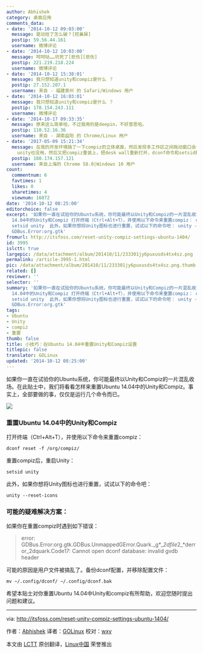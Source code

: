```yaml
---
author: Abhishek
category: 桌面应用
comments_data:
- date: '2014-10-12 09:03:00'
  message: 驱动挂了怎么破？[挖鼻屎]
  postip: 59.56.44.161
  username: 微博评论
- date: '2014-10-12 10:03:00'
  message: 呵呵哒……坑死了[悲伤][悲伤]
  postip: 221.219.218.224
  username: 微博评论
- date: '2014-10-12 15:38:01'
  message: 我只想知道unity和compiz是什么 ？
  postip: 27.152.207.1
  username: 来自 - 福建泉州 的 Safari/Windows 用户
- date: '2014-10-12 16:03:01'
  message: 我只想知道unity和compiz是什么 ？
  postip: 178.154.243.111
  username: 微博评论
- date: '2014-10-17 09:33:35'
  message: 原来这么简单哈，不过我用的是deepin，不好意思哈。
  postip: 110.52.16.36
  username: 来自 - 湖南益阳 的 Chrome/Linux 用户
- date: '2017-05-09 15:21:34'
  message: 在我的开发环境搞了一下compiz的立体桌面，然后发现多工作区之间拖动窗口会卡住，unity任务栏会变灰无法点击，快捷键也错乱了，赶紧卸载compiz，重启系统，还是不行，用dconf命令无效还报错，setsid
    unity也没用，然后又把compiz重装上，把desk wall重新打开，dconf命令和setsid都试了还是不行，正在蛋疼，看到最后改.config/dconf名，试了一下，咦，貌似好了。。。。用的好好的，真不能手贱啊
  postip: 180.174.157.121
  username: 来自上海的 Chrome 58.0|Windows 10 用户
count:
  commentnum: 6
  favtimes: 1
  likes: 0
  sharetimes: 4
  viewnum: 16072
date: '2014-10-12 08:25:00'
editorchoice: false
excerpt: '如果你一直在试验你的Ubuntu系统，你可能最终以Unity和Compiz的一片混乱收场。在此贴士中，我们将看看怎样来重置Ubuntu 14.04中的Unity和Compiz。事实上，全部要做的事，仅仅是运行几个命令而已。  重置Ubuntu
  14.04中的Unity和Compiz 打开终端（Ctrl+Alt+T），并使用以下命令来重置compiz： dconf reset -f /org/compiz/  重置compiz后，重启Unity：
  setsid unity  此外，如果你想将Unity图标也进行重置，试试以下的命令吧： unity --reset-icons  可能的疑难解决方案： 如果你在重置compiz时遇到如下错误：  error:
  GDBus.Error:org.gtk'
fromurl: http://itsfoss.com/reset-unity-compiz-settings-ubuntu-1404/
id: 3995
islctt: true
largepic: /data/attachment/album/201410/11/233301jy6puxusds4tx4sz.png
permalink: /article-3995-1.html
pic: /data/attachment/album/201410/11/233301jy6puxusds4tx4sz.png.thumb.jpg
related: []
reviewer: ''
selector: ''
summary: '如果你一直在试验你的Ubuntu系统，你可能最终以Unity和Compiz的一片混乱收场。在此贴士中，我们将看看怎样来重置Ubuntu 14.04中的Unity和Compiz。事实上，全部要做的事，仅仅是运行几个命令而已。  重置Ubuntu
  14.04中的Unity和Compiz 打开终端（Ctrl+Alt+T），并使用以下命令来重置compiz： dconf reset -f /org/compiz/  重置compiz后，重启Unity：
  setsid unity  此外，如果你想将Unity图标也进行重置，试试以下的命令吧： unity --reset-icons  可能的疑难解决方案： 如果你在重置compiz时遇到如下错误：  error:
  GDBus.Error:org.gtk'
tags:
- Ubuntu
- Unity
- compiz
- 重置
thumb: false
title: 小技巧：在Ubuntu 14.04中重置Unity和Compiz设置
titlepic: false
translator: GOLinux
updated: '2014-10-12 08:25:00'
---
```


如果你一直在试验你的Ubuntu系统，你可能最终以Unity和Compiz的一片混乱收场。在此贴士中，我们将看看怎样来重置Ubuntu 14.04中的Unity和Compiz。事实上，全部要做的事，仅仅是运行几个命令而已。


![](/data/attachment/album/201410/11/233301jy6puxusds4tx4sz.png)


### 重置Ubuntu 14.04中的Unity和Compiz


打开终端（Ctrl+Alt+T），并使用以下命令来重置compiz：



```
dconf reset -f /org/compiz/

```

重置compiz后，重启Unity：



```
setsid unity

```

此外，如果你想将Unity图标也进行重置，试试以下的命令吧：



```
unity --reset-icons

```

### 可能的疑难解决方案：


如果你在重置compiz时遇到如下错误：



> 
> error: GDBus.Error:org.gtk.GDBus.UnmappedGError.Quark.\_g*\_*2dfile*2\_*derror\_2dquark.Code17: Cannot open dconf database: invalid gvdb header
> 
> 
> 


可能的原因是用户文件被搞乱了。备份dconf配置，并移除配置文件：



```
mv ~/.config/dconf/ ~/.config/dconf.bak

```

希望本贴士对你重置Ubuntu 14.04中Unity和compiz有所帮助，欢迎您随时提出问题和建议。




---


via: <http://itsfoss.com/reset-unity-compiz-settings-ubuntu-1404/>


作者：[Abhishek](http://itsfoss.com/author/Abhishek/) 译者：[GOLinux](https://github.com/GOLinux) 校对：[wxy](https://github.com/wxy)


本文由 [LCTT](https://github.com/LCTT/TranslateProject) 原创翻译，[Linux中国](http://linux.cn/) 荣誉推出